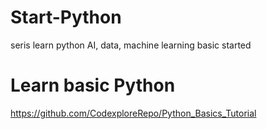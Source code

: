 # Start-Python
seris learn python AI, data, machine learning basic started
# Learn basic Python
https://github.com/CodexploreRepo/Python_Basics_Tutorial
